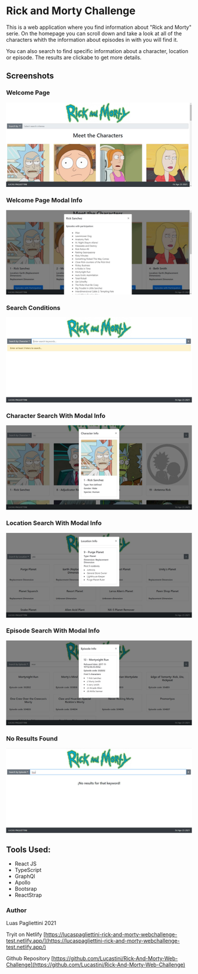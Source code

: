 # Rick and Morty Challenge

This is a web application where you find information about "Rick and Morty" serie. On the homepage you can scroll down and take a look at all of the characters whith the information about episodes in with you will find it.

You can also search to find specific information about a character, location or episode. The results are clickabe to get more details.

## Screenshots

### Welcome Page
![WelcomePage](src\Images\readMeScreenShots\1.WelcomePage.jpg)

### Welcome Page Modal Info
![WelcomePageModalInfo](src\Images\readMeScreenShots\2.WelcomePageModalInfo.jpg)

### Search Conditions
![SearchConditions](.\src\Images\readMeScreenShots\3.SearchConditions.jpg)

### Character Search With Modal Info
![CharacterSearchWithModalInfo](src\Images\readMeScreenShots\4.CharacterSearchWithModalInfo.jpg)

### Location Search With Modal Info
![LocationSearchWithModalInfo](src\Images\readMeScreenShots\5.LocationSearchWithModalInfo.jpg)

### Episode Search With Modal Info
![EpisodeSearchWithModal](src\Images\readMeScreenShots\6.EpisodeSearchWithModal.jpg)

### No Results Found
![NoResultsFound](src\Images\readMeScreenShots\7.NoResultsFound.jpg)


## Tools Used:
* React JS
* TypeScript
* GraphQl
* Apollo 
* Bootsrap
* ReactStrap


### Author
Luas Pagliettini 2021

Tryit on Netlify [https://lucaspagliettini-rick-and-morty-webchallenge-test.netlify.app/](https://lucaspagliettini-rick-and-morty-webchallenge-test.netlify.app/)

Github Repository [https://github.com/Lucastini/Rick-And-Morty-Web-Challenge](https://github.com/Lucastini/Rick-And-Morty-Web-Challenge)



